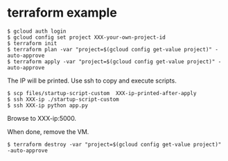 # terraform example

```
$ gcloud auth login
$ gcloud config set project XXX-your-own-project-id
$ terraform init
$ terraform plan -var "project=$(gcloud config get-value project)" -auto-approve
$ terraform apply -var "project=$(gcloud config get-value project)" -auto-approve
```

The IP will be printed.
Use ssh to copy and execute scripts.
```
$ scp files/startup-script-custom  XXX-ip-printed-after-apply
$ ssh XXX-ip ./startup-script-custom
$ ssh XXX-ip python app.py
```

Browse to XXX-ip:5000.


When done, remove the VM.

```
$ terraform destroy -var "project=$(gcloud config get-value project)" -auto-approve
```
